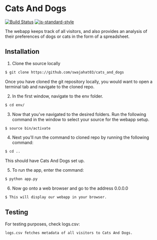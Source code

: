 # Cats And Dogs

[![Build Status](https://travis-ci.org/sindresorhus/pageres.svg?branch=master)](https://travis-ci.org/sindresorhus/pageres)  [![js-standard-style](https://img.shields.io/badge/code%20style-standard-brightgreen.svg?style=flat)](https://github.com/CSC307Fall2019/Group-3)

The webapp keeps track of all visitors, and also provides an analysis of their preferences of dogs or cats in the form of a spreadsheet.

## Installation

1) Clone the source locally
```sh
$ git clone https://github.com/swajahat03/cats_and_dogs
```
Once you have cloned the git repository locally, you would want to open a terminal tab and navigate to the cloned repo.

2) In the first window, navigate to the env folder.
```sh
$ cd env/
```
3) Now that you've navigated to the desired folders. Run the following command in the window to select your source for the webapp setup.
```sh
$ source bin/activate
```
4) Next you'll run the command to cloned repo by running the following command:
```sh
$ cd ..
```
This should have Cats And Dogs set up. 

5) To run the app, enter the command:
```sh
$ python app.py
```
6) Now go onto a web browser and go to the address 0.0.0.0
```sh
$ This will display our webapp in your browser.
```

## Testing 
For testing purposes, check logs.csv:
```
logs.csv fetches metadata of all visitors to Cats And Dogs. 
```
